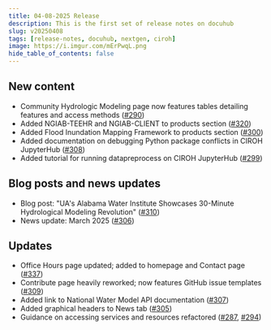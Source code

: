 ```yaml
---
title: 04-08-2025 Release
description: This is the first set of release notes on docuhub
slug: v20250408
tags: [release-notes, docuhub, nextgen, ciroh]
image: https://i.imgur.com/mErPwqL.png
hide_table_of_contents: false
---
```


## New content
- Community Hydrologic Modeling page now features tables detailing features and access methods ([#290](https://github.com/CIROH-UA/ciroh-ua_website/pull/290))
- Added NGIAB-TEEHR and NGIAB-CLIENT to products section ([#320](https://github.com/CIROH-UA/ciroh-ua_website/pull/320))
- Added Flood Inundation Mapping Framework to products section ([#300](https://github.com/CIROH-UA/ciroh-ua_website/pull/300))
- Added documentation on debugging Python package conflicts in CIROH JupyterHub ([#308](https://github.com/CIROH-UA/ciroh-ua_website/pull/308))
- Added tutorial for running datapreprocess on CIROH JupyterHub ([#299](https://github.com/CIROH-UA/ciroh-ua_website/pull/299))

## Blog posts and news updates
- Blog post: "UA's Alabama Water Institute Showcases 30-Minute Hydrological Modeling Revolution" ([#310](https://github.com/CIROH-UA/ciroh-ua_website/pull/310))
- News update: March 2025 ([#306](https://github.com/CIROH-UA/ciroh-ua_website/pull/306))

## Updates
- Office Hours page updated; added to homepage and Contact page ([#337](https://github.com/CIROH-UA/ciroh-ua_website/pull/337))
- Contribute page heavily reworked; now features GitHub issue templates ([#309](https://github.com/CIROH-UA/ciroh-ua_website/pull/309))
- Added link to National Water Model API documentation ([#307](https://github.com/CIROH-UA/ciroh-ua_website/pull/307))
- Added graphical headers to News tab ([#305](https://github.com/CIROH-UA/ciroh-ua_website/pull/305))
- Guidance on accessing services and resources refactored ([#287](https://github.com/CIROH-UA/ciroh-ua_website/pull/287), [#294](https://github.com/CIROH-UA/ciroh-ua_website/pull/294))

<!-- truncate -->